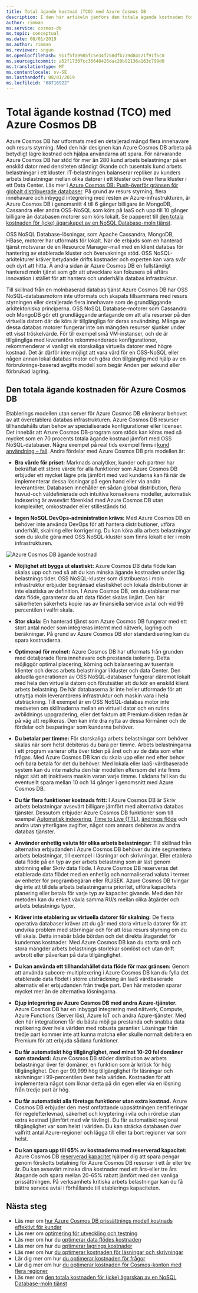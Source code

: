 ```yaml
---
title: Total ägande kostnad (TCO) med Azure Cosmos DB
description: I den här artikeln jämförs den totala ägande kostnaden för Azure Cosmos DB med IaaS och lokala databaser
author: rimman
ms.service: cosmos-db
ms.topic: conceptual
ms.date: 08/01/2019
ms.author: rimman
ms.reviewer: sngun
ms.openlocfilehash: 911f5fa9985fc5e34f758dfb739d84521f91f5c0
ms.sourcegitcommit: a52f17307cc36640426dac20b92136a163c799d0
ms.translationtype: MT
ms.contentlocale: sv-SE
ms.lasthandoff: 08/01/2019
ms.locfileid: "68716922"
---
```

# <a name="total-cost-of-ownership-tco-with-azure-cosmos-db"></a>Total ägande kostnad (TCO) med Azure Cosmos DB

Azure Cosmos DB har utformats med en detaljerad mängd flera innehavare och resurs styrning. Med den här designen kan Azure Cosmos DB arbeta på betydligt lägre kostnad och hjälpa användarna att spara. För närvarande Azure Cosmos DB har stöd för mer än 280 kund arbets belastningar på en enskild dator med densiteten ständigt ökande och tusentals kund arbets belastningar i ett kluster. IT-belastningen balanserar repliker av kunders arbets belastningar mellan olika datorer i ett kluster och över flera kluster i ett Data Center. Läs mer i [Azure Cosmos DB: Push-överför gränsen för globalt distribuerade databaser](https://azure.microsoft.com/blog/azure-cosmos-db-pushing-the-frontier-of-globally-distributed-databases/). På grund av resurs styrning, flera innehavare och inbyggd integrering med resten av Azure-infrastrukturen, är Azure Cosmos DB i genomsnitt 4 till 6 gånger billigare än MongoDB, Cassandra eller andra OSS-NoSQL som körs på IaaS och upp till 10 gånger billigare än databasen motorer som körs lokalt. Se papperet till [den totala kostnaden för (icke) ägarskapet av en NoSQL Database-moln tjänst](https://documentdbportalstorage.blob.core.windows.net/papers/11.15.2017/NoSQL%20TCO%20paper.pdf).

OSS NoSQL Database-lösningar, som Apache Cassandra, MongoDB, HBase, motorer har utformats för lokalt. När de erbjuds som en hanterad tjänst motsvarar de en Resource Manager-mall med en klient databas för hantering av etablerade kluster och övervaknings stöd. OSS NoSQL-arkitekturer kräver betydande drifts kostnader och experten kan vara svår och dyrt att hitta. Å andra sidan är Azure Cosmos DB en fullständigt hanterad moln tjänst som gör att utvecklare kan fokusera på affärs innovation i stället för att hantera och underhålla databas infrastruktur. 

Till skillnad från en molnbaserad databas tjänst Azure Cosmos DB har OSS NoSQL-databasmotorn inte utformats och skapats tillsammans med resurs styrningen eller detaljerade flera innehavare som de grundläggande arkitektoniska principerna. OSS NoSQL Database-motorer som Cassandra och MongoDB gör ett grundläggande antagande om att alla resurser på den virtuella datorn där de körs är tillgängliga för deras användning. Många av dessa databas motorer fungerar inte om mängden resurser sjunker under ett visst tröskelvärde. För till exempel små VM-instanser, och de är tillgängliga med leverantörs rekommenderade konfigurationer, rekommenderar vi vanligt vis storskaliga virtuella datorer med högre kostnad. Det är därför inte möjligt att vara värd för en OSS-NoSQL eller någon annan lokal databas motor och göra den tillgänglig med hjälp av en förbruknings-baserad avgifts modell som begär Anden per sekund eller förbrukad lagring.

## <a name="total-cost-of-ownership-of-azure-cosmos-db"></a>Den totala ägande kostnaden för Azure Cosmos DB 

Etablerings modellen utan server för Azure Cosmos DB eliminerar behovet av att överetablera databas infrastrukturen. Azure Cosmos DB resurser tillhandahålls utan behov av specialiserade konfigurationer eller licenser. Det innebär att Azure Cosmos DB-program som stöds kan köras med så mycket som en 70 procents totala ägande kostnad jämfört med OSS NoSQL-databaser. Några exempel på real tids exempel finns i [kund användning – fall](https://customers.microsoft.com/en-us/search?sq=Cosmos%20DB&ff=&p=0&so=story_publish_date%20desc). Andra fördelar med Azure Cosmos DB pris modellen är:

* **Bra värde för priset:** Marknads analytiker, kunder och partner har bekräftat ett större värde för alla funktioner som Azure Cosmos DB erbjuder ett mycket lägre pris jämfört med vad kunderna kan få när de implementerar dessa lösningar på egen hand eller via andra leverantörer. Databasen innehåller en sådan global distribution, flera huvud-och väldefinierade och intuitiva konsekvens modeller, automatisk indexering är avsevärt förenklad med Azure Cosmos DB utan komplexitet, omkostnader eller stillestånds tid.

* **Ingen NoSQL DevOps-administration krävs:** Med Azure Cosmos DB en behöver inte använda DevOps för att hantera distributioner, utföra underhåll, skalning eller korrigering. Du kan köra alla arbets belastningar som du skulle göra med OSS NoSQL-kluster som finns lokalt eller i moln infrastrukturen.

![Azure Cosmos DB ägande kostnad](./media/total-cost-ownership/tco.png)

* **Möjlighet att bygga ut elastiskt:** Azure Cosmos DB data flöde kan skalas upp och ned så att du kan minska ägande kostnaden under låg belastnings tider. OSS NoSQL-kluster som distribueras i moln infrastruktur erbjuder begränsad elastiskhet och lokala distributioner är inte elastiska av definition. I Azure Cosmos DB, om du etablerar mer data flöde, garanterar du att data flödet skalas linjärt. Den här säkerheten säkerhets kopie ras av finansiella service avtal och vid 99 percentilen i valfri skala.

* **Stor skala:** En hanterad tjänst som Azure Cosmos DB fungerar med ett stort antal noder som integreras internt med nätverk, lagring och beräkningar. På grund av Azure Cosmos DB stor standardisering kan du spara kostnaderna.

* **Optimerad för molnet:** Azure Cosmos DB har utformats från grunden med detaljerade flera innehavare och prestanda isolering. Detta möjliggör optimal placering, körning och balansering av tusentals klienter och deras arbets belastningar i kluster och data Center. Den aktuella generationen av OSS NoSQL-databaser fungerar däremot lokalt med hela den virtuella datorn och förutsätter att du kör en enskild klient arbets belastning. De här databaserna är inte heller utformade för att utnyttja moln leverantörens infrastruktur och maskin vara i hela utsträckning. Till exempel är en OSS NoSQL-databas motor inte medveten om skillnaderna mellan en virtuell dator och en rutins avbildnings uppgradering, eller det faktum att Premium disken redan är på väg att replikeras. Den kan inte dra nytta av dessa förmåner och de fördelar och besparingar som kunderna behöver.

* **Du betalar per timme:** För storskaliga arbets belastningar som behöver skalas när som helst debiteras du bara per timme. Arbets belastningarna i ett program varierar ofta över tiden på året och av de data som efter frågas. Med Azure Cosmos DB kan du skala upp eller ned efter behov och bara betala för det du behöver. Med lokala eller IaaS-värdbaserade system kan du inte matcha den här modellen eftersom det inte finns något sätt att inaktivera maskin varan varje timme. I sådana fall kan du eventuellt spara mellan 10 och 14 gånger i genomsnitt med Azure Cosmos DB.

* **Du får flera funktioner kostnads fritt:** I Azure Cosmos DB är Skriv arbets belastningar avsevärt billigare jämfört med alternativa databas tjänster. Dessutom erbjuder Azure Cosmos DB funktioner som till exempel [Automatisk indexering](indexing-policies.md), [Time to Live (TTL)](time-to-live.md), [ändrings flöde](change-feed.md) och andra utan ytterligare avgifter, något som annars debiteras av andra databas tjänster.

* **Använder enhetlig valuta för olika arbets belastningar:** Till skillnad från alternativa erbjudanden i Azure Cosmos DB behöver du inte segmentera arbets belastningar, till exempel i läsningar och skrivningar. Eller etablera data flöde på en typ av per arbets belastning som är läst genom strömning eller Skriv data flöde. I Azure Cosmos DB reserveras det etablerade data flödet med en enhetlig och normaliserad valuta i termer av enheter för programbegäran eller RU/SEK. Azure Cosmos DB tvingar dig inte att tilldela arbets belastningarna prioritet, utföra kapacitets planering eller betala för varje typ av kapacitet givande. Med den här metoden kan du enkelt växla samma RU/s mellan olika åtgärder och arbets belastnings typer.

* **Kräver inte etablering av virtuella datorer för skalning:** De flesta operativa databaser kräver att du går med stora virtuella datorer för att undvika problem med störningar och för att lösa resurs styrning om du vill skala. Detta innebär både bördan och det direkta åtagandet för kundernas kostnader. Med Azure Cosmos DB kan du starta små och stora mängder arbets belastnings storlekar sömlöst och utan drift avbrott eller påverkan på data tillgänglighet.

* **Du kan använda ett tillhandahållet data flöde för max gränsen:** Genom att använda subcore-multiplexering i Azure Cosmos DB kan du fylla det etablerade data flödet i större utsträckning än IaaS värdbaserade alternativ eller erbjudanden från tredje part. Den här metoden sparar mycket mer än de alternativa lösningarna.

* **Djup integrering av Azure Cosmos DB med andra Azure-tjänster.** Azure Cosmos DB har en inbyggd integrering med nätverk, Compute, Azure Functions (Server lös), Azure IoT och andra Azure-tjänster. Med den här integrationen får du bästa möjliga prestanda och snabba data replikering över hela världen med robusta garantier. Lösningar från tredje part kommer inte att kunna matcha eller skulle normalt debitera en Premium för att erbjuda sådana funktioner.

* **Du får automatiskt hög tillgänglighet, med minst 10-20 fel domäner som standard:** Azure Cosmos DB stöder distribution av arbets belastningar över fel domäner, en funktion som är kritisk för hög tillgänglighet. Den ger 99,999 hög tillgänglighet för läsningar och skrivningar i 99-percentilen över hela världen. Kostnaden för att implementera något som liknar detta på din egen eller via en lösning från tredje part är hög.

* **Du får automatiskt alla företags funktioner utan extra kostnad.** Azure Cosmos DB erbjuder den mest omfattande uppsättningen certifieringar för regelefterlevnad, säkerhet och kryptering i vila och i rörelse utan extra kostnad (jämfört med vår tävling). Du får automatiskt regional tillgänglighet var som helst i världen. Du kan sträcka databasen över valfritt antal Azure-regioner och lägga till eller ta bort regioner var som helst.

* **Du kan spara upp till 65% av kostnaderna med reserverad kapacitet:** Azure Cosmos DB [reserverad kapacitet](cosmos-db-reserved-capacity.md) hjälper dig att spara pengar genom förskotts betalning för Azure Cosmos DB resurser i ett år eller tre år. Du kan avsevärt minska dina kostnader med ett års-eller tre års åtagande och spara mellan 20-65% rabatt jämfört med den vanliga prissättningen. På verksamhets kritiska arbets belastningar kan du få bättre service avtal i förhållande till etablerings kapaciteten.

## <a name="next-steps"></a>Nästa steg

* Läs mer om [hur Azure Cosmos DB prissättnings modell kostnads effektivt för kunder](total-cost-ownership.md)
* Läs mer om [optimering för utveckling och testning](optimize-dev-test.md)
* Läs mer om hur du [optimerar data flödes kostnaden](optimize-cost-throughput.md)
* Läs mer om hur du [optimerar lagrings kostnader](optimize-cost-storage.md)
* Läs mer om hur [du optimerar kostnaden för läsningar och skrivningar](optimize-cost-reads-writes.md)
* Lär dig mer om hur [du optimerar kostnaden för frågor](optimize-cost-queries.md)
* Lär dig mer om hur [du optimerar kostnaden för Cosmos-konton med flera regioner](optimize-cost-regions.md)
* Läs mer om [den totala kostnaden för (icke) ägarskap av en NoSQL Database-moln tjänst](https://documentdbportalstorage.blob.core.windows.net/papers/11.15.2017/NoSQL%20TCO%20paper.pdf)

